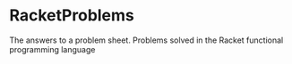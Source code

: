 # RacketProblems
The answers to a problem sheet. Problems solved in the Racket functional programming language
